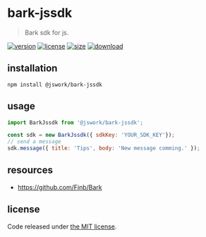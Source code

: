 # bark-jssdk
> Bark sdk for js.

[![version][version-image]][version-url]
[![license][license-image]][license-url]
[![size][size-image]][size-url]
[![download][download-image]][download-url]

## installation
```shell
npm install @jswork/bark-jssdk
```

## usage
```js
import BarkJssdk from '@jswork/bark-jssdk';

const sdk = new BarkJssdk({ sdkKey: 'YOUR_SDK_KEY'});
// send a message
sdk.message({ title: 'Tips', body: 'New message comming.' });
```

## resources
- https://github.com/Finb/Bark

## license
Code released under [the MIT license](https://github.com/afeiship/bark-jssdk/blob/master/LICENSE.txt).

[version-image]: https://img.shields.io/npm/v/@jswork/bark-jssdk
[version-url]: https://npmjs.org/package/@jswork/bark-jssdk

[license-image]: https://img.shields.io/npm/l/@jswork/bark-jssdk
[license-url]: https://github.com/afeiship/bark-jssdk/blob/master/LICENSE.txt

[size-image]: https://img.shields.io/bundlephobia/minzip/@jswork/bark-jssdk
[size-url]: https://github.com/afeiship/bark-jssdk/blob/master/dist/bark-jssdk.min.js

[download-image]: https://img.shields.io/npm/dm/@jswork/bark-jssdk
[download-url]: https://www.npmjs.com/package/@jswork/bark-jssdk
